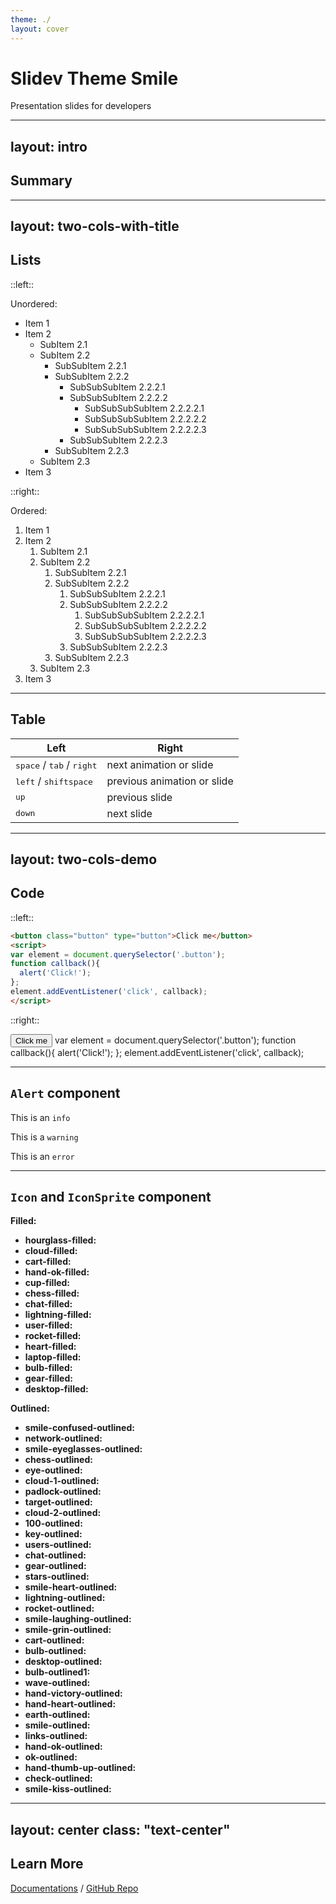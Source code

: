 ```yaml
---
theme: ./
layout: cover
---
```


# Slidev Theme Smile

Presentation slides for developers

---
layout: intro
---

## Summary

<toc minDepth="2"/>

---
layout: two-cols-with-title
---

## Lists

::left::

Unordered:

* Item 1
* Item 2
  * SubItem 2.1
  * SubItem 2.2
    * SubSubItem 2.2.1
    * SubSubItem 2.2.2
      * SubSubSubItem 2.2.2.1
      * SubSubSubItem 2.2.2.2
        * SubSubSubSubItem 2.2.2.2.1
        * SubSubSubSubItem 2.2.2.2.2
        * SubSubSubSubItem 2.2.2.2.3
      * SubSubSubItem 2.2.2.3
    * SubSubItem 2.2.3
  * SubItem 2.3
* Item 3

::right::

Ordered: 

1. Item 1
2. Item 2
   1. SubItem 2.1
   2. SubItem 2.2
      1. SubSubItem 2.2.1
      2. SubSubItem 2.2.2
         1. SubSubSubItem 2.2.2.1
         2. SubSubSubItem 2.2.2.2
            1. SubSubSubSubItem 2.2.2.2.1
            2. SubSubSubSubItem 2.2.2.2.2
            3. SubSubSubSubItem 2.2.2.2.3
         3. SubSubSubItem 2.2.2.3
      3. SubSubItem 2.2.3
   3. SubItem 2.3
3. Item 3

---

## Table

| Left | Right |
| --- | --- |
| <kbd>space</kbd> / <kbd>tab</kbd> / <kbd>right</kbd> | next animation or slide |
| <kbd>left</kbd>  / <kbd>shift</kbd><kbd>space</kbd> | previous animation or slide |
| <kbd>up</kbd> | previous slide |
| <kbd>down</kbd> | next slide |

---
layout: two-cols-demo
---

## Code

::left::

```html
<button class="button" type="button">Click me</button>
<script>
var element = document.querySelector('.button');
function callback(){
  alert('Click!');
};
element.addEventListener('click', callback);
</script>
```

::right::

<button class="button" type="button">Click me</button>
<vScript>
var element = document.querySelector('.button');
function callback(){
  alert('Click!');
};
element.addEventListener('click', callback);
</vScript>

---

## `Alert` component

<alert>This is an `info`</alert>

<alert type="warning">This is a `warning`</alert>

<alert type="error">This is an `error`</alert>

---

## `Icon` and `IconSprite` component

<style>
.slidev-layout p:first-child {
  margin-top: 0;
}

.slidev-layout li {
  line-height: 1em;
}

.slidev-layout li svg {
  font-size: 1.7em;
}
</style>

<icon-sprite/>

<div class="columns-3">

**Filled:**

* **hourglass-filled:** <icon icon="hourglass-filled" />
* **cloud-filled:** <icon icon="cloud-filled" />
* **cart-filled:** <icon icon="cart-filled" />
* **hand-ok-filled:** <icon icon="hand-ok-filled" />
* **cup-filled:** <icon icon="cup-filled" />
* **chess-filled:** <icon icon="chess-filled" />
* **chat-filled:** <icon icon="chat-filled" />
* **lightning-filled:** <icon icon="lightning-filled" />
* **user-filled:** <icon icon="user-filled" />
* **rocket-filled:** <icon icon="rocket-filled" />
* **heart-filled:** <icon icon="heart-filled" />
* **laptop-filled:** <icon icon="laptop-filled" />
* **bulb-filled:** <icon icon="bulb-filled" />
* **gear-filled:** <icon icon="gear-filled" />
* **desktop-filled:** <icon icon="desktop-filled" />

<p class="!mt-4em"><strong>Outlined:</strong></p>

* **smile-confused-outlined:** <icon icon="smile-confused-outlined" />
* **network-outlined:** <icon icon="network-outlined" />
* **smile-eyeglasses-outlined:** <icon icon="smile-eyeglasses-outlined" />
* **chess-outlined:** <icon icon="chess-outlined" />
* **eye-outlined:** <icon icon="eye-outlined" />
* **cloud-1-outlined:** <icon icon="cloud-1-outlined" />
* **padlock-outlined:** <icon icon="padlock-outlined" />
* **target-outlined:** <icon icon="target-outlined" />
* **cloud-2-outlined:** <icon icon="cloud-2-outlined" />
* **100-outlined:** <icon icon="100-outlined" />
* **key-outlined:** <icon icon="key-outlined" />
* **users-outlined:** <icon icon="users-outlined" />
* **chat-outlined:** <icon icon="chat-outlined" />
* **gear-outlined:** <icon icon="gear-outlined" />
* **stars-outlined:** <icon icon="stars-outlined" />
* **smile-heart-outlined:** <icon icon="smile-heart-outlined" />
* **lightning-outlined:** <icon icon="lightning-outlined" />
* **rocket-outlined:** <icon icon="rocket-outlined" />
* **smile-laughing-outlined:** <icon icon="smile-laughing-outlined" />
* **smile-grin-outlined:** <icon icon="smile-grin-outlined" />
* **cart-outlined:** <icon icon="cart-outlined" />
* **bulb-outlined:** <icon icon="bulb-outlined" />
* **desktop-outlined:** <icon icon="desktop-outlined" />
* **bulb-outlined1:** <icon icon="bulb-outlined1" />
* **wave-outlined:** <icon icon="wave-outlined" />
* **hand-victory-outlined:** <icon icon="hand-victory-outlined" />
* **hand-heart-outlined:** <icon icon="hand-heart-outlined" />
* **earth-outlined:** <icon icon="earth-outlined" />
* **smile-outlined:** <icon icon="smile-outlined" />
* **links-outlined:** <icon icon="links-outlined" />
* **hand-ok-outlined:** <icon icon="hand-ok-outlined" />
* **ok-outlined:** <icon icon="ok-outlined" />
* **hand-thumb-up-outlined:** <icon icon="hand-thumb-up-outlined" />
* **check-outlined:** <icon icon="check-outlined" />
* **smile-kiss-outlined:** <icon icon="smile-kiss-outlined" />

</div>

---
layout: center
class: "text-center"
---

## Learn More

[Documentations](https://sli.dev) / [GitHub Repo](https://github.com/slidevjs/slidev)